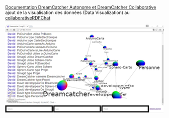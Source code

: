 
[Documentation DreamCatcher Autonome et DreamCatcher Collaborative](https://scenaristeur.github.io/dreamcatcherAutonome/)
ajout de la visualisation des données (Data Visualization) au [collaborativeRDFChat](https://github.com/scenaristeur/collaborativeRdf)

![apercu rdf socket chat](https://raw.githubusercontent.com/scenaristeur/collaborativeRDFWithP5JSGraph/master/images/rdf_graph_made_with_socket_chat_server_P5JS_javascript_DataVisualization_ontology_sparql.png)
